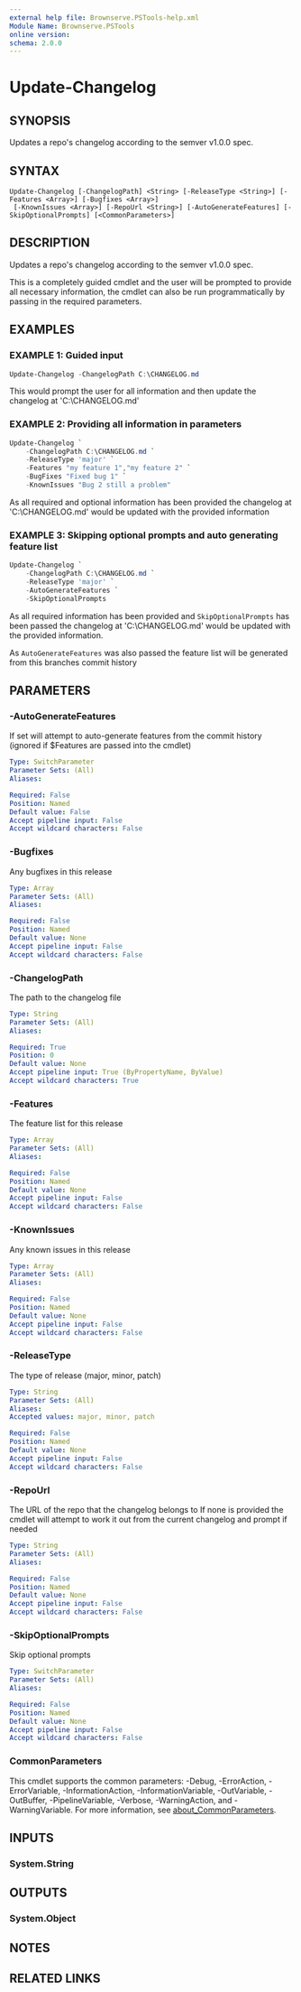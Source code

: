 ```yaml
---
external help file: Brownserve.PSTools-help.xml
Module Name: Brownserve.PSTools
online version:
schema: 2.0.0
---
```


# Update-Changelog

## SYNOPSIS
Updates a repo's changelog according to the semver v1.0.0 spec.

## SYNTAX

```
Update-Changelog [-ChangelogPath] <String> [-ReleaseType <String>] [-Features <Array>] [-Bugfixes <Array>]
 [-KnownIssues <Array>] [-RepoUrl <String>] [-AutoGenerateFeatures] [-SkipOptionalPrompts] [<CommonParameters>]
```

## DESCRIPTION
Updates a repo's changelog according to the semver v1.0.0 spec.

This is a completely guided cmdlet and the user will be prompted to provide all necessary information, the cmdlet can also be run programmatically by passing in the required parameters.

## EXAMPLES

### EXAMPLE 1: Guided input
```powershell
Update-Changelog -ChangelogPath C:\CHANGELOG.md
```

This would prompt the user for all information and then update the changelog at 'C:\CHANGELOG.md'

### EXAMPLE 2: Providing all information in parameters
```powershell
Update-Changelog `
    -ChangelogPath C:\CHANGELOG.md `
    -ReleaseType 'major' `
    -Features "my feature 1","my feature 2" `
    -BugFixes "Fixed bug 1" `
    -KnownIssues "Bug 2 still a problem"
```

As all required and optional information has been provided the changelog at 'C:\CHANGELOG.md' would be updated with the provided information

### EXAMPLE 3: Skipping optional prompts and auto generating feature list
```powershell
Update-Changelog `
    -ChangelogPath C:\CHANGELOG.md `
    -ReleaseType 'major' `
    -AutoGenerateFeatures `
    -SkipOptionalPrompts
```

As all required information has been provided and `SkipOptionalPrompts` has been passed the changelog at 'C:\CHANGELOG.md' would be updated with the provided information.

As `AutoGenerateFeatures` was also passed the feature list will be generated from this branches commit history

## PARAMETERS

### -AutoGenerateFeatures
If set will attempt to auto-generate features from the commit history (ignored if $Features are passed into the cmdlet)

```yaml
Type: SwitchParameter
Parameter Sets: (All)
Aliases:

Required: False
Position: Named
Default value: False
Accept pipeline input: False
Accept wildcard characters: False
```

### -Bugfixes
Any bugfixes in this release

```yaml
Type: Array
Parameter Sets: (All)
Aliases:

Required: False
Position: Named
Default value: None
Accept pipeline input: False
Accept wildcard characters: False
```

### -ChangelogPath
The path to the changelog file

```yaml
Type: String
Parameter Sets: (All)
Aliases:

Required: True
Position: 0
Default value: None
Accept pipeline input: True (ByPropertyName, ByValue)
Accept wildcard characters: True
```

### -Features
The feature list for this release

```yaml
Type: Array
Parameter Sets: (All)
Aliases:

Required: False
Position: Named
Default value: None
Accept pipeline input: False
Accept wildcard characters: False
```

### -KnownIssues
Any known issues in this release

```yaml
Type: Array
Parameter Sets: (All)
Aliases:

Required: False
Position: Named
Default value: None
Accept pipeline input: False
Accept wildcard characters: False
```

### -ReleaseType
The type of release (major, minor, patch)

```yaml
Type: String
Parameter Sets: (All)
Aliases:
Accepted values: major, minor, patch

Required: False
Position: Named
Default value: None
Accept pipeline input: False
Accept wildcard characters: False
```

### -RepoUrl
The URL of the repo that the changelog belongs to
If none is provided the cmdlet will attempt to work it out from the current changelog and prompt if needed

```yaml
Type: String
Parameter Sets: (All)
Aliases:

Required: False
Position: Named
Default value: None
Accept pipeline input: False
Accept wildcard characters: False
```

### -SkipOptionalPrompts
Skip optional prompts

```yaml
Type: SwitchParameter
Parameter Sets: (All)
Aliases:

Required: False
Position: Named
Default value: None
Accept pipeline input: False
Accept wildcard characters: False
```

### CommonParameters
This cmdlet supports the common parameters: -Debug, -ErrorAction, -ErrorVariable, -InformationAction, -InformationVariable, -OutVariable, -OutBuffer, -PipelineVariable, -Verbose, -WarningAction, and -WarningVariable. For more information, see [about_CommonParameters](http://go.microsoft.com/fwlink/?LinkID=113216).

## INPUTS

### System.String
## OUTPUTS

### System.Object
## NOTES

## RELATED LINKS

